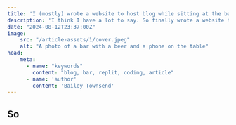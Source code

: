 ```yaml
---
title: 'I (mostly) wrote a website to host blog while sitting at the bar'
description: 'I think I have a lot to say. So finally wrote a website to host my blog, on my phone at the bar...'
date: "2024-08-12T23:37:00Z"
image:
    src: "/article-assets/1/cover.jpeg"
    alt: "A photo of a bar with a beer and a phone on the table"
head:
    meta:
      - name: "keywords"
        content: "blog, bar, replit, coding, article"
      - name: 'author'
        content: 'Bailey Townsend'
---
```



## So
